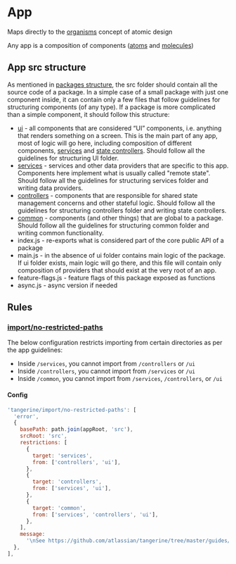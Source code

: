 # App

Maps directly to the [organisms](http://bradfrost.com/blog/post/atomic-web-design/#organisms)
concept of atomic design

Any app is a composition of components
([atoms](http://bradfrost.com/blog/post/atomic-web-design/#atoms) and
[molecules](http://bradfrost.com/blog/post/atomic-web-design/#molecules))


## App src structure

As mentioned in [packages structure](../../../monorepo/packages-structure/README.md), the src folder
should contain all the source code of a package. In a simple case of a small package with just one
component inside, it can contain only a few files that follow guidelines for structuring components
(of any type). If a package is more complicated than a simple component, it should follow this
structure:

- [ui](ui-layer/README.md) - all components that are considered “UI” components,
  i.e. anything that renders something on a screen. This is the main part of any app, most of
  logic will go here, including composition of different components,
  [services](../services-layer/structure.md) and
  [state controllers](controllers-layer/structure.md). Should follow all the
  guidelines for structuring UI folder.
- [services](services-layer/README.md) - services and other data providers that
  are specific to this app. Components here implement what is usually called "remote state".
  Should follow all the guidelines for structuring services folder and writing data providers.
- [controllers](controllers-layer/README.md) - components that are responsible
  for shared state management concerns and other stateful logic. Should follow all the guidelines
  for structuring controllers folder and writing state controllers.
- [common](common-layer/README.md) - components (and other things) that are
  global to a package. Should follow all the guidelines for structuring common folder and writing
  common functionality.
- index.js - re-exports what is considered part of the core public API of a package
- main.js - in the absence of ui folder contains main logic of the package. If ui folder exists,
  main logic will go there, and this file will contain only composition of providers that should
  exist at the very root of an app.
- feature-flags.js - feature flags of this package exposed as functions
- async.js - async version if needed

## Rules

### [import/no-restricted-paths](/packages/eslint-plugin-tangerine/rules/import/no-restricted-paths)

The below configuration restricts importing from certain directories as per the app guidelines:

- Inside `/services`, you cannot import from `/controllers` or `/ui`
- Inside `/controllers`, you cannot import from `/services` or `/ui`
- Inside `/common`, you cannot import from `/services`, `/controllers`, or `/ui`

#### Config

```js
'tangerine/import/no-restricted-paths': [
  'error',
  {
    basePath: path.join(appRoot, 'src'),
    srcRoot: 'src',
    restrictions: [
      {
        target: 'services',
        from: ['controllers', 'ui'],
      },
      {
        target: 'controllers',
        from: ['services', 'ui'],
      },
      {
        target: 'common',
        from: ['services', 'controllers', 'ui'],
      },
    ],
    message:
      '\nSee https://github.com/atlassian/tangerine/tree/master/guides/code/app/apps/structure for more details.',
  },
],
```

